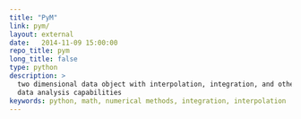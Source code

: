 ```yaml
---
title: "PyM"
link: pym/
layout: external
date:   2014-11-09 15:00:00
repo_title: pym
long_title: false
type: python
description: >
  two dimensional data object with interpolation, integration, and other
  data analysis capabilities
keywords: python, math, numerical methods, integration, interpolation
---
```

